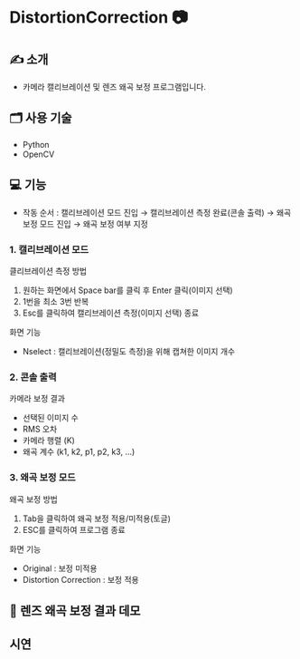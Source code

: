 # DistortionCorrection 📷

## ✍ 소개
- 카메라 캘리브레이션 및 렌즈 왜곡 보정 프로그램입니다.

## 🗂️ 사용 기술
- Python
- OpenCV

## 💻 기능
- 작동 순서 : 캘리브레이션 모드 진입 → 캘리브레이션 측정 완료(콘솔 출력) → 왜곡 보정 모드 진입 → 왜곡 보정 여부 지정

### 1. 캘리브레이션 모드
클리브레이션 측정 방법
1. 원하는 화면에서 Space bar를 클릭 후 Enter 클릭(이미지 선택)
2. 1번을 최소 3번 반복
3. Esc를 클릭하여 캘리브레이션 측정(이미지 선택) 종료

화면 기능
- Nselect : 캘리브레이션(정밀도 측정)을 위해 캡쳐한 이미지 개수

### 2. 콘솔 출력
카메라 보정 결과
- 선택된 이미지 수
- RMS 오차
- 카메라 행렬 (K)
- 왜곡 계수 (k1, k2, p1, p2, k3, ...)

### 3. 왜곡 보정 모드
왜곡 보정 방법
1. Tab을 클릭하여 왜곡 보정 적용/미적용(토글)
2. ESC를 클릭하여 프로그램 종료

화면 기능
- Original : 보정 미적용
- Distortion Correction : 보정 적용


## 📸 렌즈 왜곡 보정 결과 데모


## 시연

